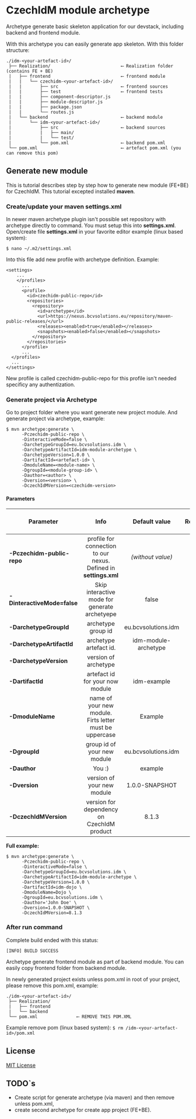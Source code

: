 # CzechIdM module archetype
Archetype generate basic skeleton application for our devstack, including backend and frontend module.

With this archetype you can easily generate app skeleton. With this folder structure:

```
./idm-<your-artefact-id>/
 ├── Realization/                           ⟵ Realization folder (contains FE + BE)
 |   ├── frontend                           ⟵ frontend module
 |   |   └── czechidm-<your-artefact-id>/
 |   |       ├── src                        ⟵ frontend sources
 |   |       ├── test                       ⟵ frontend tests
 |   |       ├── component-descriptor.js
 |   |       ├── module-descriptor.js
 |   |       ├── package.json
 |   |       └── routes.js
 |   └── backend                            ⟵ backend module
 |       └── idm-<your-artefact-id>/
 |           ├── src                        ⟵ backend sources
 |           |   ├── main/
 |           |   └── test/
 |           └── pom.xml                    ⟵ backend pom.xml
 └── pom.xml                                ⟵ artefact pom.xml (you can remove this pom)
```

## Generate new module
This is tutorial describes step by step how to generate new module (FE+BE) for CzechIdM. This tutorial excepted installed **maven**.

### Create/update your maven settings.xml

In newer maven archetype plugin isn't possible set repository with archetype directly to command. You must setup this into **settings.xml**. Open/create file **settings.xml** in your favorite editor example (linux based system):

``$ nano ~/.m2/settings.xml``

Into this file add new profile with archetype definition. Example:

```
<settings>
    ...
    </profiles>
      ...
      <profile>
        <id>czechidm-public-repo</id>
        <repositories>
          <repository>
            <id>archetype</id>
            <url>https://nexus.bcvsolutions.eu/repository/maven-public-releases/</url>
            <releases><enabled>true</enabled></releases>
            <snapshots><enabled>false</enabled></snapshots>
          </repository>
        </repositories>
      </profile>
      ...
  </profiles>
  ...
</settings>

```

New profile is called czechidm-public-repo for this profile isn't needed specificy any authentization.

### Generate project via Archetype

Go to project folder where you want generate new project module. And generate project via archetype, example:

```
$ mvn archetype:generate \
      -Pczechidm-public-repo \
      -DinteractiveMode=false \
      -DarchetypeGroupId=eu.bcvsolutions.idm \
      -DarchetypeArtifactId=idm-module-archetype \
      -DarchetypeVersion=1.0.0 \
      -DartifactId=<artefact-id> \
      -DmoduleName=<module-name> \
      -DgroupId=<module-group-id> \
      -Dauthor=<author> \
      -Dversion=<version> \
      -DczechIdMVersion=<czechidm-version>
```
#### Parameters

| Parameter   |      Info      |      Default value      |      Required     |      You can modify     |
|----------|:-------------:|:-------------:|:-------------:|:-------------:|
| **-Pczechidm-public-repo** | profile for connection to our nexus. Defined in **settings.xml**  | *(without value)* | ☑ | ☐ |
| **-DinteractiveMode=false**   | Skip interactive mode for generate archetyepe  | false  | ☐  | ☑  |
| **-DarchetypeGroupId** |  archetype group id  | eu.bcvsolutions.idm  | ☑  | ☐ |
| **-DarchetypeArtifactId**  |  archetype artefact id.  | idm-module-archetype  | ☑  | ☐ |
| **-DarchetypeVersion**   | version of archetype  |   | ☑  | ☑ |
| **-DartifactId**   | artefact id for your now module  | idm-example  | ☑  | ☑ |
| **-DmoduleName**   | name of your new module. Firts letter must be uppercase  | Example  | ☑  | ☑ |
| **-DgroupId**   | group id of your new module  | eu.bcvsolutions.idm  | ☑  | ☑ |
| **-Dauthor**   | You :)  | example  |  ☑ | ☑ |
| **-Dversion**   | version of your new module  | 1.0.0-SNAPSHOT  | ☑  | ☑ |
| **-DczechIdMVersion**   | version for dependency on CzechIdM product   | 8.1.3  | ☑ | ☑  |

**Full example:**

```
$ mvn archetype:generate \
      -Pczechidm-public-repo \
      -DinteractiveMode=false \
      -DarchetypeGroupId=eu.bcvsolutions.idm \
      -DarchetypeArtifactId=idm-module-archetype \
      -DarchetypeVersion=1.0.0 \
      -DartifactId=idm-dojo \
      -DmoduleName=Dojo \
      -DgroupId=eu.bcvsolutions.idm \
      -Dauthor='John Doe' \
      -Dversion=1.0.0-SNAPSHOT \
      -DczechIdMVersion=8.1.3
```

### After run command

Complete build ended with this status:

``[INFO] BUILD SUCCESS``

Archetype generate frontend module as part of backend module. You can easily copy frontend folder from backend module.

In newly generated project exists unless pom.xml in root of your project, please remove this pom.xml, example:

```
./idm-<your-artefact-id>/
 ├── Realization/
 |   ├── frontend
 |   └── backend
 └── pom.xml               ⟵ REMOVE THIS POM.XML
```

Example remove pom (linux based system):
``$ rm /idm-<your-artefact-id>/pom.xml``

 ## License

 [MIT License](./LICENSE)

  ## TODO`s

  * Create script for generate archetype (via maven) and then remove unless pom.xml,
  * create second archetype for create app project (FE+BE).

